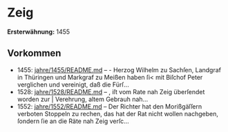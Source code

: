 # Zeig

**Ersterwähnung:** 1455

## Vorkommen
- 1455: [jahre/1455/README.md](../jahre/1455/README.md) – - Herzog Wilhelm zu Sachſen, Landgraf in Thüringen
und Markgraf zu Meißen haben ſi< mit Biſchof Peter
verglichen und vereinigt, daß die Fürſ...
- 1528: [jahre/1528/README.md](../jahre/1528/README.md) – , iſt vom Rate nah Zeig überſendet worden zur |
Verehrung, altem Gebrauh nah...
- 1552: [jahre/1552/README.md](../jahre/1552/README.md) – Der Richter hat den Morißgäſſern verboten Stoppeln
zu rechen, das hat der Rat nicht wollen nachgeben, ſondern
ſie an die Räte nah Zeig verſc...
